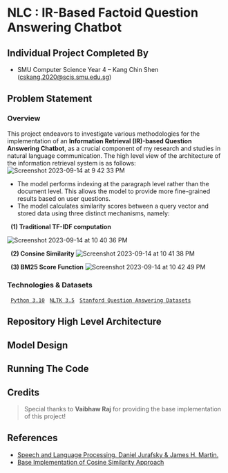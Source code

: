 # NLC : IR-Based Factoid Question Answering Chatbot

## Individual Project Completed By
- SMU Computer Science Year 4 – Kang Chin Shen (cskang.2020@scis.smu.edu.sg)

## Problem Statement

### Overview
This project endeavors to investigate various methodologies for the implementation of an **Information Retrieval (IR)-based Question Answering Chatbot**, as a crucial component of my research and studies in natural language communication. The high level view of the architecture of the information retrieval system is as follows:
![Screenshot 2023-09-14 at 9 42 33 PM](https://github.com/cskang0121/nlc-ir-based-factoid-question-answering-chatbot/assets/79074359/43637109-25bc-4dbf-870d-a1c38f4e361d)

- The model performs indexing at the paragraph level rather than the document level. This allows the model to provide more fine-grained results based on user questions.
- The model calculates similarity scores between a query vector and stored data using three distinct mechanisms, namely:

&nbsp;&nbsp;**(1) Traditional TF-IDF computation**

![Screenshot 2023-09-14 at 10 40 36 PM](https://github.com/cskang0121/nlc-ir-based-factoid-question-answering-chatbot/assets/79074359/04f33a8e-641a-424c-bfeb-15a97de8a6a3)

&nbsp;&nbsp;**(2) Consine Similarity**
![Screenshot 2023-09-14 at 10 41 38 PM](https://github.com/cskang0121/nlc-ir-based-factoid-question-answering-chatbot/assets/79074359/84c2c9fe-4c18-44af-9530-3184d3175001)

&nbsp;&nbsp;**(3) BM25 Score Function**
![Screenshot 2023-09-14 at 10 42 49 PM](https://github.com/cskang0121/nlc-ir-based-factoid-question-answering-chatbot/assets/79074359/f9f8b3f0-9ac9-4162-9ceb-5a5af327ca96)


### Technologies & Datasets
&nbsp;&nbsp;[`Python 3.10`](https://www.python.org/downloads/)
&nbsp;&nbsp;[`NLTK 3.5`](https://www.nltk.org/install.html)
&nbsp;&nbsp;[`Stanford Question Answering Datasets`](https://rajpurkar.github.io/SQuAD-explorer/)

## Repository High Level Architecture

## Model Design

## Running The Code

## Credits
> Special thanks to **Vaibhaw Raj** for providing the base implementation of this project!

## References
- [Speech and Language Processing. Daniel Jurafsky & James H. Martin.](http://web.stanford.edu/~jurafsky/slp3/14.pdf)
- [Base Implementation of Cosine Similarity Approach](https://github.com/vaibhawraj)
